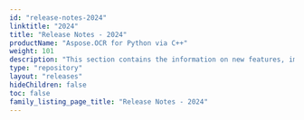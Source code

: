 ```yaml
---
id: "release-notes-2024"
linktitle: "2024"
title: "Release Notes - 2024"
productName: "Aspose.OCR for Python via C++"
weight: 101
description: "This section contains the information on new features, improvements and fixes in Aspose.OCR for Python via C++ for the year 2024."
type: "repository"
layout: "releases"
hideChildren: false
toc: false
family_listing_page_title: "Release Notes - 2024"
---
```

